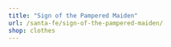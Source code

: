 ```yaml
---
title: "Sign of the Pampered Maiden"
url: /santa-fe/sign-of-the-pampered-maiden/
shop: clothes
---
```


